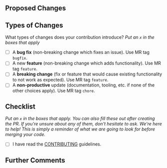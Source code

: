 ## Proposed Changes

<!--
Describe the big picture of your changes here to communicate to the maintainers
why we should accept this pull request. If it fixes a bug or resolves a feature request, be sure to link to that issue.
-->

## Types of Changes

What types of changes does your contribution introduce? _Put an `x` in the boxes
that apply_

- [ ] A **bug fix** (non-breaking change which fixes an issue). Use MR tag
      `bugfix`.
- [ ] A new **feature** (non-breaking change which adds functionality). Use MR
      tag `feature`.
- [ ] A **breaking change** (fix or feature that would cause existing
      functionality to not work as expected). Use MR tag `feature`.
- [ ] A **non-productive** update (documentation, tooling, etc. if none of the
      other choices apply). Use MR tag `chore`.

## Checklist

_Put an `x` in the boxes that apply. You can also fill these out after creating
the PR. If you're unsure about any of them, don't hesitate to ask. We're here to
help! This is simply a reminder of what we are going to look for before merging
your code._

- [ ] I have read the
      [CONTRIBUTING](https://github.com/sdsc-ordes/history-rewrite/tree/main/CONTRIBUTING.md)
      guidelines.

## Further Comments

<!-- If this is a relatively large or complex change, kick off the discussion by -->
<!-- explaining why you chose the solution you did and what alternatives you -->
<!-- considered, etc... -->
